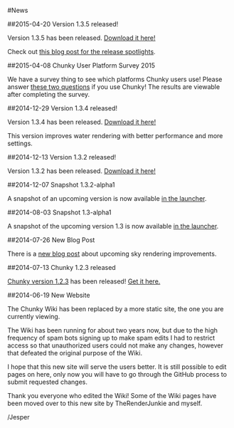 #News

##2015-04-20 Version 1.3.5 released!

Version 1.3.5 has been released. [Download it here!][2]

Check out [this blog post for the release spotlights](http://llbit.se/?p=2493).

##2015-04-08 Chunky User Platform Survey 2015

We have a survey thing to see which platforms Chunky users use!
Please answer [these two questions](http://goo.gl/forms/TRFg7Gy64S) if you use Chunky!
The results are viewable after completing the survey.

##2014-12-29 Version 1.3.4 released!

Version 1.3.4 has been released. [Download it here!][2]

This version improves water rendering with better performance and more
settings.

##2014-12-13 Version 1.3.2 released!

Version 1.3.2 has been released. [Download it here!][2]

##2014-12-07 Snapshot 1.3.2-alpha1

A snapshot of an upcoming version is now available [in the launcher][1].

##2014-08-03 Snapshot 1.3-alpha1

A snapshot of the upcoming version 1.3 is now available [in the
launcher][1].

##2014-07-26 New Blog Post

There is a [new blog post](http://llbit.se/?p=2190) about upcoming sky
rendering improvements.

##2014-07-13 Chunky 1.2.3 released

[Chunky version 1.2.3](/release/1.2.3/release_notes.html) has been released!
[Get it here.][2]

##2014-06-19 New Website

The Chunky Wiki has been replaced by a more static site, the one you are
currently viewing.

The Wiki has been running for about two years now, but due to the high
frequency of spam bots signing up to make spam edits I had to restrict access
so that unauthorized users could not make any changes, however that defeated
the original purpose of the Wiki.

I hope that this new site will serve the users better. It is still possible to
edit pages on here, only now you will have to go through the GitHub process to
submit requested changes.

Thank you everyone who edited the Wiki! Some of the Wiki pages have been moved
over to this new site by TheRenderJunkie and myself.

/Jesper

[1]: /snapshot.html
[2]: /download.html
